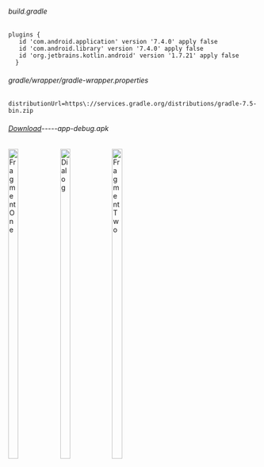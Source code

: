 ###### build.gradle

    plugins {
       id 'com.android.application' version '7.4.0' apply false
       id 'com.android.library' version '7.4.0' apply false
       id 'org.jetbrains.kotlin.android' version '1.7.21' apply false
      }
      
 ###### gradle/wrapper/gradle-wrapper.properties

    distributionUrl=https\://services.gradle.org/distributions/gradle-7.5-bin.zip
    
 ###### [Download](https://github.com/ilhamShih/AndroidDevTest/blob/master/apk/app-debug.apk)-----app-debug.apk 

 <image alt="Fragment One"
	title="Fragment One" width="20%" height="40%"  src="/screenshot/fragment_one.jpg">
 <image alt="Dialog"
	title="Dialog" width="20%" height="40%"  src="/screenshot/dialog.jpg">
 <image alt="Fragment Two"
	title="Fragment Two" width="20%" height="40%"  src="/screenshot/fragment_two.jpg">
   
   
